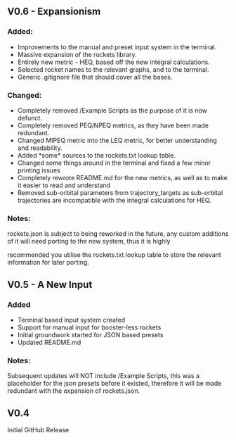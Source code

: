 ## V0.6 - Expansionism

### Added:

* Improvements to the manual and preset input system in the terminal.
* Massive expansion of the rockets library.
* Entirely new metric - HEQ, based off the new integral calculations.
* Selected rocket names to the relevant graphs, and to the terminal.
* Generic .gitignore file that should cover all the bases.



### Changed:

* Completely removed /Example Scripts as the purpose of it is now defunct.
* Completely removed PEQ/NPEQ metrics, as they have been made redundant.
* Changed MIPEQ metric into the LEQ metric, for better understanding and readability.
* Added \*some\* sources to the rockets.txt lookup table.
* Changed some things around in the terminal and fixed a few minor printing issues
* Completely rewrote README.md for the new metrics, as well as to make it easier to read and understand
* Removed sub-orbital parameters from trajectory\_targets as sub-orbital trajectories are incompatible with the integral calculations for HEQ.



### Notes:

rockets.json is subject to being reworked in the future, any custom additions of it will need porting to the new system, thus it is highly

recommended you utilise the rockets.txt lookup table to store the relevant information for later porting.





## V0.5 - A New Input

### Added

* Terminal based input system created
* Support for manual input for booster-less rockets
* Initial groundwork started for JSON based presets
* Updated README.md



### Notes:
Subsequent updates will NOT include /Example Scripts, this was a placeholder for the json presets before it existed, therefore it will be made redundant with the expansion of rockets.json.




## V0.4

Initial GitHub Release

